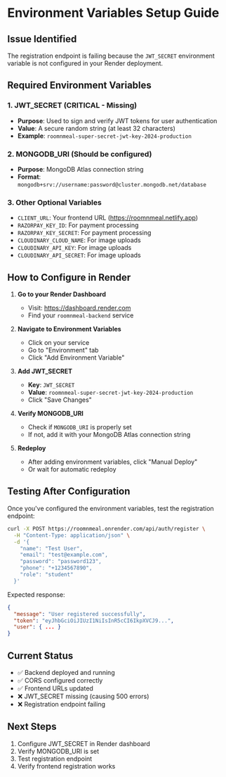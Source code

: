 # Environment Variables Setup Guide

## Issue Identified
The registration endpoint is failing because the `JWT_SECRET` environment variable is not configured in your Render deployment.

## Required Environment Variables

### 1. JWT_SECRET (CRITICAL - Missing)
- **Purpose**: Used to sign and verify JWT tokens for user authentication
- **Value**: A secure random string (at least 32 characters)
- **Example**: `roomnmeal-super-secret-jwt-key-2024-production`

### 2. MONGODB_URI (Should be configured)
- **Purpose**: MongoDB Atlas connection string
- **Format**: `mongodb+srv://username:password@cluster.mongodb.net/database`

### 3. Other Optional Variables
- `CLIENT_URL`: Your frontend URL (https://roomnmeal.netlify.app)
- `RAZORPAY_KEY_ID`: For payment processing
- `RAZORPAY_KEY_SECRET`: For payment processing
- `CLOUDINARY_CLOUD_NAME`: For image uploads
- `CLOUDINARY_API_KEY`: For image uploads
- `CLOUDINARY_API_SECRET`: For image uploads

## How to Configure in Render

1. **Go to your Render Dashboard**
   - Visit: https://dashboard.render.com
   - Find your `roomnmeal-backend` service

2. **Navigate to Environment Variables**
   - Click on your service
   - Go to "Environment" tab
   - Click "Add Environment Variable"

3. **Add JWT_SECRET**
   - **Key**: `JWT_SECRET`
   - **Value**: `roomnmeal-super-secret-jwt-key-2024-production`
   - Click "Save Changes"

4. **Verify MONGODB_URI**
   - Check if `MONGODB_URI` is properly set
   - If not, add it with your MongoDB Atlas connection string

5. **Redeploy**
   - After adding environment variables, click "Manual Deploy"
   - Or wait for automatic redeploy

## Testing After Configuration

Once you've configured the environment variables, test the registration endpoint:

```bash
curl -X POST https://roomnmeal.onrender.com/api/auth/register \
  -H "Content-Type: application/json" \
  -d '{
    "name": "Test User",
    "email": "test@example.com", 
    "password": "password123",
    "phone": "+1234567890",
    "role": "student"
  }'
```

Expected response:
```json
{
  "message": "User registered successfully",
  "token": "eyJhbGciOiJIUzI1NiIsInR5cCI6IkpXVCJ9...",
  "user": { ... }
}
```

## Current Status
- ✅ Backend deployed and running
- ✅ CORS configured correctly
- ✅ Frontend URLs updated
- ❌ JWT_SECRET missing (causing 500 errors)
- ❌ Registration endpoint failing

## Next Steps
1. Configure JWT_SECRET in Render dashboard
2. Verify MONGODB_URI is set
3. Test registration endpoint
4. Verify frontend registration works 